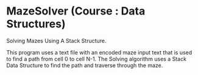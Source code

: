 # MazeSolver (Course : Data Structures)
Solving Mazes Using A Stack Structure.

This program uses a text file with an encoded maze input text that is used to find a path from cell 0 to cell N-1. The Solving algorithm uses a Stack Data Structure to find the path and traverse through the maze.

